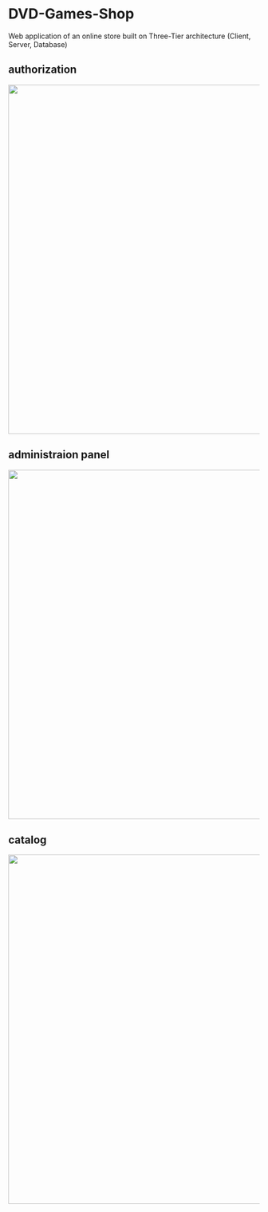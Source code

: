 # DVD-Games-Shop

Web application of an online store built on Three-Tier architecture (Client, Server, Database)

## authorization
<img src="https://github.com/ThanhDoIVan/DVD-Games-Shop/assets/94646395/1f7afb43-0e88-4ca7-ba59-647e0db5b0cf" width="700">

## administraion panel
<img src="https://github.com/ThanhDoIVan/DVD-Games-Shop/assets/94646395/914b179b-b17b-4601-876f-5b65aedd052c" width="700">

## catalog
<img src="https://github.com/ThanhDoIVan/DVD-Games-Shop/assets/94646395/c95cc194-ebe6-4032-a21d-fd28b40a93bf" width="700">

